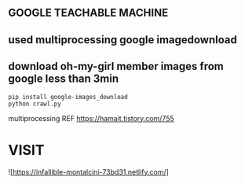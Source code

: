 ## GOOGLE TEACHABLE MACHINE
## used multiprocessing google imagedownload
## download oh-my-girl member images from google less than 3min 

```
pip install google-images_download
python crawl.py
```

multiprocessing REF
https://hamait.tistory.com/755

# VISIT
![https://infallible-montalcini-73bd31.netlify.com/]